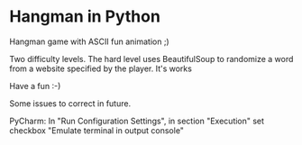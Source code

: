 # Hangman in Python

Hangman game with ASCII fun animation ;)

Two difficulty levels. 
The hard level uses BeautifulSoup to randomize a word from a website specified by the player.
It's works

Have a fun :-)

Some issues to correct in future.

PyCharm:
In "Run Configuration Settings", in section "Execution" set checkbox "Emulate terminal in output console"